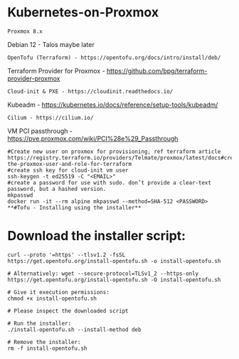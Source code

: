 # Kubernetes-on-Proxmox
```
Proxmox 8.x
```
Debian 12 -  Talos maybe later
```
OpenTofu (Terraform) - https://opentofu.org/docs/intro/install/deb/
```
Terraform Provider for Proxmox - https://github.com/bpg/terraform-provider-proxmox
```
Cloud-init & PXE - https://cloudinit.readthedocs.io/
```
Kubeadm - https://kubernetes.io/docs/reference/setup-tools/kubeadm/
```
Cilium - https://cilium.io/
```
VM PCI passthrough - https://pve.proxmox.com/wiki/PCI%28e%29_Passthrough
```
#Create new user on proxmox for provisioning, ref terraform article
https://registry.terraform.io/providers/Telmate/proxmox/latest/docs#creating-the-proxmox-user-and-role-for-terraform
#create ssh key for cloud-init vm user
ssh-keygen -t ed25519 -C "<EMAIL>"
#create a password for use with sudo. don’t provide a clear-text password, but a hashed version.
mkpasswd
docker run -it --rm alpine mkpasswd --method=SHA-512 <PASSWORD>
**#Tofu - Installing using the installer**
```
# Download the installer script:
```
curl --proto '=https' --tlsv1.2 -fsSL https://get.opentofu.org/install-opentofu.sh -o install-opentofu.sh

# Alternatively: wget --secure-protocol=TLSv1_2 --https-only https://get.opentofu.org/install-opentofu.sh -O install-opentofu.sh

# Give it execution permissions:
chmod +x install-opentofu.sh

# Please inspect the downloaded script

# Run the installer:
./install-opentofu.sh --install-method deb

# Remove the installer:
rm -f install-opentofu.sh
```
